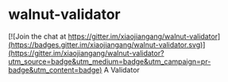 # walnut-validator

[![Join the chat at https://gitter.im/xiaojiangang/walnut-validator](https://badges.gitter.im/xiaojiangang/walnut-validator.svg)](https://gitter.im/xiaojiangang/walnut-validator?utm_source=badge&utm_medium=badge&utm_campaign=pr-badge&utm_content=badge)
A Validator
